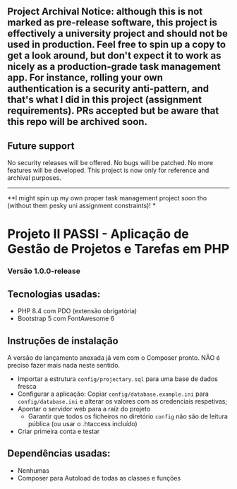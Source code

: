 ## Project Archival Notice: although this is not marked as pre-release software, this project is effectively a university project and should not be used in production. Feel free to spin up a copy to get a look around, but don't expect it to work as nicely as a production-grade task management app. For instance, rolling your own authentication is a security anti-pattern, and that's what I did in this project (assignment requirements). PRs accepted but be aware that this repo will be archived soon.

## Future support

No security releases will be offered. No bugs will be patched. No more features will be developed. This project is now only for reference
and archival purposes.

-----------------

**I might spin up my own proper task management project soon tho (without them pesky uni assignment constraints)! *

# Projeto II PASSI - Aplicação de Gestão de Projetos e Tarefas em PHP

### Versão 1.0.0-release

## Tecnologias usadas:
 - PHP 8.4 com PDO (extensão obrigatória)
 - Bootstrap 5 com FontAwesome 6

## Instruções de instalação

A versão de lançamento anexada já vem com o Composer pronto. NÃO é preciso fazer mais nada neste sentido.

 - Importar a estrutura ``config/projectary.sql`` para uma base de dados fresca
 - Configurar a aplicação: Copiar ``config/database.example.ini`` para ``config/database.ini`` e alterar os valores com as credenciais respetivas;
 - Apontar o servidor web para a raíz do projeto
   - Garantir que todos os ficheiros no diretório ``config`` não são de leitura pública (ou usar o .htaccess incluído)
 - Criar primeira conta e testar 

## Dependências usadas:

 - Nenhumas
 - Composer para Autoload de todas as classes e funções
